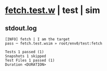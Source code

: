 # [fetch.test.w](../../../../../../examples/tests/sdk_tests/http/fetch.test.w) | test | sim

## stdout.log
```log
[INFO] fetch | I am the target
pass ─ fetch.test.wsim » root/env0/test:fetch

Tests 1 passed (1)
Snapshots 1 skipped
Test Files 1 passed (1)
Duration <DURATION>
```

